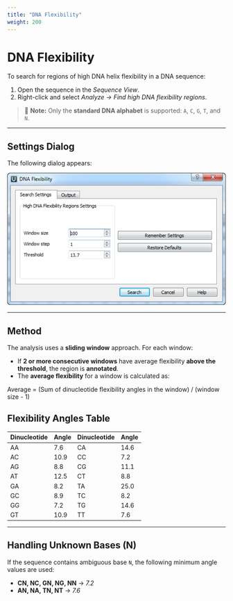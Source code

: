 ```yaml
---
title: "DNA Flexibility"
weight: 200
---
```


# DNA Flexibility

To search for regions of high DNA helix flexibility in a DNA sequence:

1. Open the sequence in the _Sequence View_.
2. Right-click and select _Analyze → Find high DNA flexibility regions_.

> 🧬 **Note:** Only the **standard DNA alphabet** is supported: `A`, `C`, `G`, `T`, and `N`.

---

## Settings Dialog

The following dialog appears:

![](/images/65930694/65930695.png)

---

## Method

The analysis uses a **sliding window** approach. For each window:

- If **2 or more consecutive windows** have average flexibility **above the threshold**, the region is **annotated**.
- The **average flexibility** for a window is calculated as:

Average = (Sum of dinucleotide flexibility angles in the window) / (window size - 1)

## Flexibility Angles Table

| **Dinucleotide** | **Angle** | **Dinucleotide** | **Angle** |
|------------------|-----------|------------------|-----------|
| AA               | 7.6       | CA               | 14.6      |
| AC               | 10.9      | CC               | 7.2       |
| AG               | 8.8       | CG               | 11.1      |
| AT               | 12.5      | CT               | 8.8       |
| GA               | 8.2       | TA               | 25.0      |
| GC               | 8.9       | TC               | 8.2       |
| GG               | 7.2       | TG               | 14.6      |
| GT               | 10.9      | TT               | 7.6       |

---

## Handling Unknown Bases (N)

If the sequence contains ambiguous base `N`, the following minimum angle values are used:

- **CN, NC, GN, NG, NN** → _7.2_
- **AN, NA, TN, NT** → _7.6_
